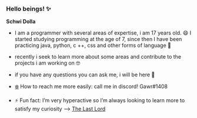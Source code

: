 ### Hello beings! ✨

**Schwi Dolla**

- I am a programmer with several areas of expertise, i am 17 years old. 😄 I started studying programming at the age of 7, since then I have been practicing java, python, c ++, css and other forms of language 🔭

- recently i seek to learn more about some areas and contribute to the projects i am working on 🤓

- if you have any questions you can ask me, i will be here 🤭

- [❄️](https://discord.gg/5PSscFbzGZ) How to reach me more easily: call me in discord! Gawr#1408

- ⚡ Fun fact: I’m very hyperactive so I’m always looking to learn more to satisfy my curiosity 
--> [The Last Lord](https://discordapp.com/api/guilds/811063189617770508/widget.json)
